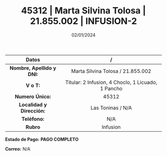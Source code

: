 ﻿---
title: 45312 | Marta Silvina Tolosa | 21.855.002 | INFUSION-2
date: 02/01/2024
draft: false
tags: ['titular', 'toninas', 'infusion']
---

|          **Datos**          |  /  |
|:---------------------------:|:---:|
| **Nombre, Apellido y DNI:** | Marta Silvina Tolosa / 21.855.002 |
|          **V o T:**         | Titular: 2 Infusion, 4 Choclo, 1 Licuado, 1 Pancho |
|      **Numero Único:**      | 45312 |
|  **Localidad y Dirección:** | Las Toninas / N/A |
|        **Teléfono:**        | N/A |
|          **Rubro**          | Infusion |

**Estado de Pago:** **PAGO COMPLETO**

**Correo:** N/A
